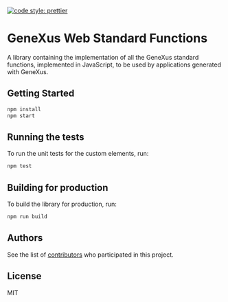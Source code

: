 [![code style: prettier](https://img.shields.io/badge/code_style-prettier-ff69b4.svg?style=flat-square)](https://github.com/prettier/prettier)

# GeneXus Web Standard Functions

A library containing the implementation of all the GeneXus standard functions, implemented in JavaScript, 
to be used by applications generated with GeneXus.

## Getting Started

```bash
npm install
npm start
```

## Running the tests

To run the unit tests for the custom elements, run:

```bash
npm test
```

## Building for production

To build the library for production, run:

```bash
npm run build
```

## Authors

See the list of [contributors](https://github.com/genexuslabs/web-standard-functions/contributors) who participated in this project.

## License

MIT
